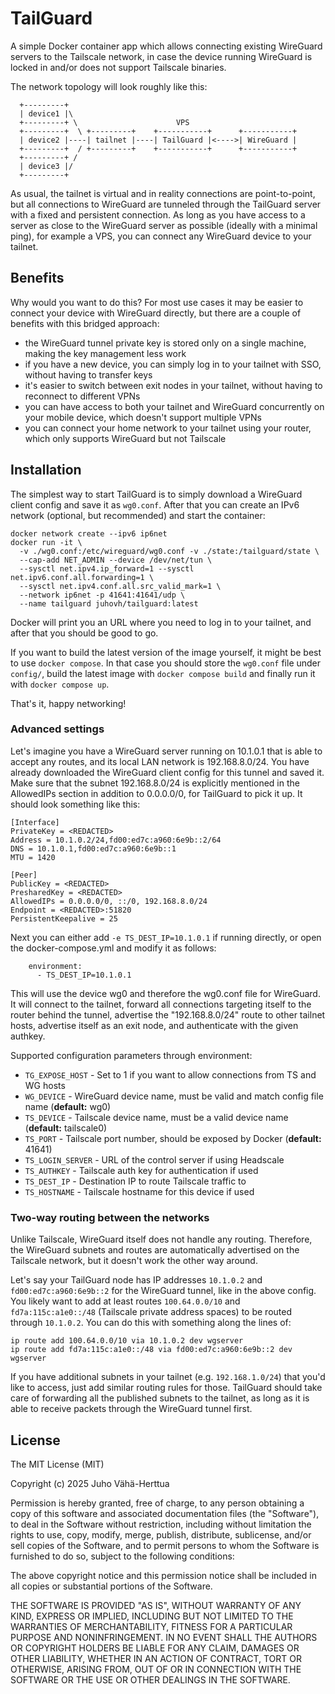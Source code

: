 # TailGuard

A simple Docker container app which allows connecting existing WireGuard
servers to the Tailscale network, in case the device running WireGuard is
locked in and/or does not support Tailscale binaries.

The network topology will look roughly like this:
```
  +---------+
  | device1 |\
  +---------+ \                      VPS
  +---------+  \ +---------+    +-----------+      +-----------+
  | device2 |----| tailnet |----| TailGuard |<---->| WireGuard |
  +---------+  / +---------+    +-----------+      +-----------+
  +---------+ /
  | device3 |/
  +---------+
```

As usual, the tailnet is virtual and in reality connections are point-to-point,
but all connections to WireGuard are tunneled through the TailGuard server with
a fixed and persistent connection. As long as you have access to a server as
close to the WireGuard server as possible (ideally with a minimal ping), for
example a VPS, you can connect any WireGuard device to your tailnet.

## Benefits

Why would you want to do this? For most use cases it may be easier to connect
your device with WireGuard directly, but there are a couple of benefits with
this bridged approach:
- the WireGuard tunnel private key is stored only on a single machine, making
  the key management less work
- if you have a new device, you can simply log in to your tailnet with SSO,
  without having to transfer keys
- it's easier to switch between exit nodes in your tailnet, without having to
  reconnect to different VPNs
- you can have access to both your tailnet and WireGuard concurrently on your
  mobile device, which doesn't support multiple VPNs
- you can connect your home network to your tailnet using your router, which
  only supports WireGuard but not Tailscale

## Installation

The simplest way to start TailGuard is to simply download a WireGuard client
config and save it as `wg0.conf`. After that you can create an IPv6 network
(optional, but recommended) and start the container:

```
docker network create --ipv6 ip6net
docker run -it \
  -v ./wg0.conf:/etc/wireguard/wg0.conf -v ./state:/tailguard/state \
  --cap-add NET_ADMIN --device /dev/net/tun \
  --sysctl net.ipv4.ip_forward=1 --sysctl net.ipv6.conf.all.forwarding=1 \
  --sysctl net.ipv4.conf.all.src_valid_mark=1 \
  --network ip6net -p 41641:41641/udp \
  --name tailguard juhovh/tailguard:latest
```

Docker will print you an URL where you need to log in to your tailnet, and after
that you should be good to go.

If you want to build the latest version of the image yourself, it might be best
to use `docker compose`. In that case you should store the `wg0.conf` file under
`config/`, build the latest image with `docker compose build` and finally run it
with `docker compose up`.

That's it, happy networking!

### Advanced settings

Let's imagine you have a WireGuard server running on 10.1.0.1 that is able to
accept any routes, and its local LAN network is 192.168.8.0/24. You have already
downloaded the WireGuard client config for this tunnel and saved it.  Make sure
that the subnet 192.168.8.0/24 is explicitly mentioned in the AllowedIPs section
in addition to 0.0.0.0/0, for TailGuard to pick it up. It should look something
like this:

```
[Interface]
PrivateKey = <REDACTED>
Address = 10.1.0.2/24,fd00:ed7c:a960:6e9b::2/64
DNS = 10.1.0.1,fd00:ed7c:a960:6e9b::1
MTU = 1420

[Peer]
PublicKey = <REDACTED>
PresharedKey = <REDACTED>
AllowedIPs = 0.0.0.0/0, ::/0, 192.168.8.0/24
Endpoint = <REDACTED>:51820
PersistentKeepalive = 25
```

Next you can either add `-e TS_DEST_IP=10.1.0.1` if running directly, or open
the docker-compose.yml and modify it as follows:

```
    environment:
      - TS_DEST_IP=10.1.0.1
```

This will use the device wg0 and therefore the wg0.conf file for WireGuard. It
will connect to the tailnet, forward all connections targeting itself to the
router behind the tunnel, advertise the "192.168.8.0/24" route to other tailnet
hosts, advertise itself as an exit node, and authenticate with the given
authkey.

Supported configuration parameters through environment:
- `TG_EXPOSE_HOST` - Set to 1 if you want to allow connections from TS and WG hosts
- `WG_DEVICE` - WireGuard device name, must be valid and match config file name (**default:** wg0)
- `TS_DEVICE` - Tailscale device name, must be a valid device name (**default:** tailscale0)
- `TS_PORT` - Tailscale port number, should be exposed by Docker (**default:** 41641)
- `TS_LOGIN_SERVER` - URL of the control server if using Headscale
- `TS_AUTHKEY` - Tailscale auth key for authentication if used
- `TS_DEST_IP` - Destination IP to route Tailscale traffic to
- `TS_HOSTNAME` - Tailscale hostname for this device if used

### Two-way routing between the networks

Unlike Tailscale, WireGuard itself does not handle any routing. Therefore, the
WireGuard subnets and routes are automatically advertised on the Tailscale
network, but it doesn't work the other way around.

Let's say your TailGuard node has IP addresses `10.1.0.2` and
`fd00:ed7c:a960:6e9b::2` for the WireGuard tunnel, like in the above config. You
likely want to add at least routes `100.64.0.0/10` and `fd7a:115c:a1e0::/48`
(Tailscale private address spaces) to be routed through `10.1.0.2`. You can do
this with something along the lines of:

```
ip route add 100.64.0.0/10 via 10.1.0.2 dev wgserver
ip route add fd7a:115c:a1e0::/48 via fd00:ed7c:a960:6e9b::2 dev wgserver
```

If you have additional subnets in your tailnet (e.g. `192.168.1.0/24`) that
you'd like to access, just add similar routing rules for those. TailGuard should
take care of forwarding all the published subnets to the tailnet, as long as it
is able to receive packets through the WireGuard tunnel first.

## License
 
The MIT License (MIT)

Copyright (c) 2025 Juho Vähä-Herttua

Permission is hereby granted, free of charge, to any person obtaining a copy of this software and associated documentation files (the "Software"), to deal in the Software without restriction, including without limitation the rights to use, copy, modify, merge, publish, distribute, sublicense, and/or sell copies of the Software, and to permit persons to whom the Software is furnished to do so, subject to the following conditions:

The above copyright notice and this permission notice shall be included in all copies or substantial portions of the Software.

THE SOFTWARE IS PROVIDED "AS IS", WITHOUT WARRANTY OF ANY KIND, EXPRESS OR IMPLIED, INCLUDING BUT NOT LIMITED TO THE WARRANTIES OF MERCHANTABILITY, FITNESS FOR A PARTICULAR PURPOSE AND NONINFRINGEMENT. IN NO EVENT SHALL THE AUTHORS OR COPYRIGHT HOLDERS BE LIABLE FOR ANY CLAIM, DAMAGES OR OTHER LIABILITY, WHETHER IN AN ACTION OF CONTRACT, TORT OR OTHERWISE, ARISING FROM, OUT OF OR IN CONNECTION WITH THE SOFTWARE OR THE USE OR OTHER DEALINGS IN THE SOFTWARE.
